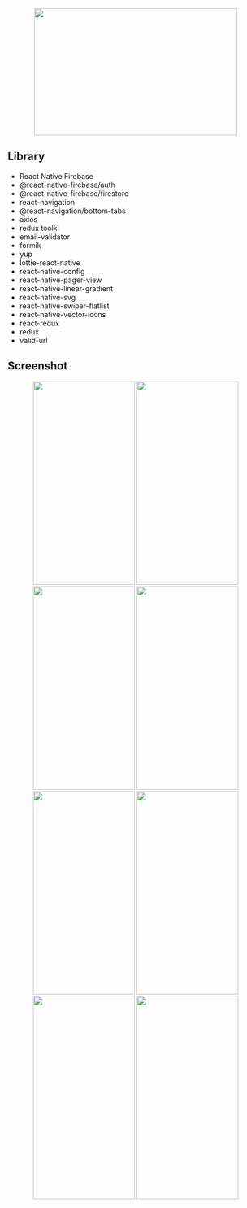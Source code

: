 <p align="center" >
<img width="400" height="250" src="https://user-images.githubusercontent.com/85956297/191993126-ce241557-cdfe-406a-9600-c42c7c133ac2.png">
</p>

## Library
- React Native Firebase
- @react-native-firebase/auth
- @react-native-firebase/firestore
- react-navigation
- @react-navigation/bottom-tabs
- axios
- redux toolki
- email-validator
- formik
- yup
- lottie-react-native
- react-native-config
- react-native-pager-view
- react-native-linear-gradient
- react-native-svg
- react-native-swiper-flatlist
- react-native-vector-icons
- react-redux
- redux
- valid-url

## Screenshot
<p align="center" >
  <img width="200" height="400" src="https://user-images.githubusercontent.com/85956297/191990685-fd847c26-f46b-4483-885d-7e2dc7e0e585.png">
  <img width="200" height="400" src="https://user-images.githubusercontent.com/85956297/191990783-eec54eff-6ab1-4bd0-a4a7-c5d9e6da675d.png">
  <img width="200" height="400" src="https://user-images.githubusercontent.com/85956297/191990860-388715f1-2ad1-45e0-b471-857c47d2dc89.png">
  <img width="200" height="400" src="https://user-images.githubusercontent.com/85956297/191990932-0106031a-861d-40ac-be63-6c4b9934c17a.png">
  <img width="200" height="400" src="https://user-images.githubusercontent.com/85956297/191990991-2238f05f-8e27-4992-ae90-39ae7b00c9c1.png">
  <img width="200" height="400" src="https://user-images.githubusercontent.com/85956297/191991100-81ed6a3b-abb4-42b0-878a-d392240cc278.png">
  <img width="200" height="400" src="https://user-images.githubusercontent.com/85956297/191991173-fa2b1a72-ff52-4925-9856-a2d62940b3f9.png">
  <img width="200" height="400" src="https://user-images.githubusercontent.com/85956297/191991248-9a283600-d01e-413b-9a96-36ddb3738995.png">
</p>

